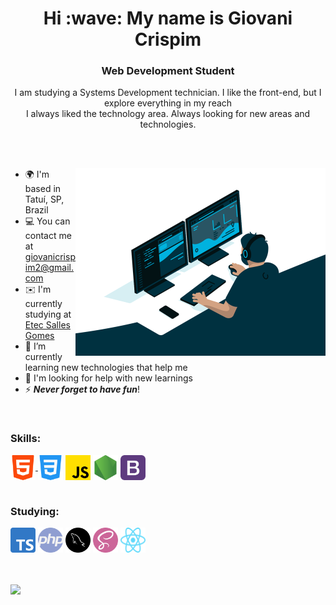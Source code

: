 <div align="center">
<h1 align="center">Hi :wave: My name is Giovani Crispim</h1>

<h3 align="center">Web Development Student <br></h3>


<p> I am studying a Systems Development technician. I like the front-end, but I explore everything in my reach<br>
I always liked the technology area. Always looking for new areas and technologies.</p>
</div>

<br><br>

<main display="flex">
<div class="img">
<img width="400px" align="right" src="./assets/coding.gif" alt="Coding"></div>

<div align="left">



* 🌍  I'm based in Tatuí, SP, Brazil
* 💻  You can contact me at [giovanicrispim2@gmail.com](mailto:giovanicrispim2@gmail.com)
* ✉️  I'm currently studying at [Etec Salles Gomes](https://www.cps.sp.gov.br/etecs/etec-salles-gomes/)
* 🌱 I’m currently learning new technologies that help me
* 🤝 I'm looking for help with new learnings
* ⚡  ***Never forget to have fun***!
<br>

<h3>Skills:</h3>
<a href="https://developer.mozilla.org/en-US/docs/Glossary/HTML5" target="_blank" rel="noreferrer"><img src="./assets/images/html.png" width="40" height="40" alt="HTML5" align="center" title="HTML5"/>
<a href="https://developer.mozilla.org/pt-BR/docs/Web/CSS" target="_blank" rel="noreferrer"><img src="./assets/images/css.png" width="40" height="40" alt="Css" align="center" title="CSS3"/></a>
<a href="https://developer.mozilla.org/en-US/docs/Web/JavaScript" target="_blank" rel="noreferrer"><img src="./assets/images/js.png" width="40" height="40" alt="Javascript" align="center" title="JavaScript"/></a>
<a href="https://nodejs.org/en/about/" target="_blank" rel="noreferrer"><img src="./assets/images/node.png" width="40" height="40" alt="NodeJS" align="center" title="NodeJS"/></a>
<a href="https://getbootstrap.com/" target="_blank" rel="noreferrer"><img src="./assets/images/boots.png" width="40" height="40" alt="Bootstrap" align="center" title="Bootstrap"/></a>
<br><br>
<h3>Studying:</h3>
<a href="https://www.typescriptlang.org/" rel="nofollow"><img src="./assets/images/TS.png" width="40" height="40" alt="Typescript" title="TypeScript"></a>
<a href="https://www.php.net/" rel="nofollow"><img src="./assets/images/php.png" width="40" height="40" alt="PHP" title="PHP"></a>
<a href="https://www.mysql.com" rel="nofollow"><img src="./assets/images/sql.png" width="40" height="40" alt="Mysql" title="MySql"></a>
<a href="https://sass-lang.com/" rel="nofollow"><img src="./assets/images/sass.png" width="40" height="40" alt="Sass" title="Sass"></a>
<a href="https://pt-br.reactjs.org/" rel="nofollow"><img src="./assets/images/react.svg" width="40" height="40" alt="React" title="React"></a>
<br><br><br>

![](https://github-readme-stats.vercel.app/api?username=Detinaiti&theme=midnight-purple&hide_border=true&include_all_commits=false&count_private=false)





